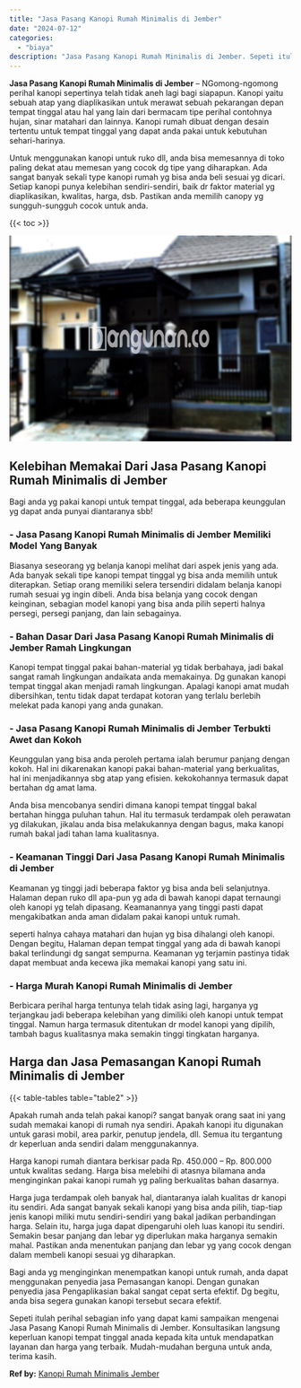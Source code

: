 ```yaml
---
title: "Jasa Pasang Kanopi Rumah Minimalis di Jember"
date: "2024-07-12"
categories: 
  - "biaya"
description: "Jasa Pasang Kanopi Rumah Minimalis di Jember. Sepeti itulah perihal sebagian info yang dapat kami sampaikan mengenai Jasa Pasang Kanopi Rumah Minimalis di Je..."
---
```


**Jasa Pasang Kanopi Rumah Minimalis di Jember** – NGomong-ngomong perihal kanopi sepertinya telah tidak aneh lagi bagi siapapun. Kanopi yaitu sebuah atap yang diaplikasikan untuk merawat sebuah pekarangan depan tempat tinggal atau hal yang lain dari bermacam tipe perihal contohnya hujan, sinar matahari dan lainnya. Kanopi rumah dibuat dengan desain tertentu untuk tempat tinggal yang dapat anda pakai untuk kebutuhan sehari-harinya.

Untuk menggunakan kanopi untuk ruko dll, anda bisa memesannya di toko paling dekat atau memesan yang cocok dg tipe yang diharapkan. Ada sangat banyak sekali type kanopi rumah yg bisa anda beli sesuai yg dicari. Setiap kanopi punya kelebihan sendiri-sendiri, baik dr faktor material yg diaplikasikan, kwalitas, harga, dsb. Pastikan anda memilih canopy yg sungguh-sungguh cocok untuk anda.

{{< toc >}}

![Jasa Pasang Kanopi Rumah Minimalis di Jember](/images/harga-kanopi-minimalis-50.png)

## Kelebihan Memakai Dari Jasa Pasang Kanopi Rumah Minimalis di Jember

Bagi anda yg pakai kanopi untuk tempat tinggal, ada beberapa keunggulan yg dapat anda punyai diantaranya sbb!

### \- Jasa Pasang Kanopi Rumah Minimalis di Jember Memiliki Model Yang Banyak

Biasanya seseorang yg belanja kanopi melihat dari aspek jenis yang ada. Ada banyak sekali tipe kanopi tempat tinggal yg bisa anda memilih untuk diterapkan. Setiap orang memiliki selera tersendiri didalam belanja kanopi rumah sesuai yg ingin dibeli. Anda bisa belanja yang cocok dengan keinginan, sebagian model kanopi yang bisa anda pilih seperti halnya persegi, persegi panjang, dan lain sebagainya.

### \- Bahan Dasar Dari Jasa Pasang Kanopi Rumah Minimalis di Jember Ramah Lingkungan

Kanopi tempat tinggal pakai bahan-material yg tidak berbahaya, jadi bakal sangat ramah lingkungan andaikata anda memakainya. Dg gunakan kanopi tempat tinggal akan menjadi ramah lingkungan. Apalagi kanopi amat mudah dibersihkan, tentu tidak dapat terdapat kotoran yang terlalu berlebih melekat pada kanopi yang anda gunakan.

### \- Jasa Pasang Kanopi Rumah Minimalis di Jember Terbukti Awet dan Kokoh

Keunggulan yang bisa anda peroleh pertama ialah berumur panjang dengan kokoh. Hal ini dikarenakan kanopi pakai bahan-material yang berkualitas, hal ini menjadikannya sbg atap yang efisien. kekokohannya termasuk dapat bertahan dg amat lama.

Anda bisa mencobanya sendiri dimana kanopi tempat tinggal bakal bertahan hingga puluhan tahun. Hal itu termasuk terdampak oleh perawatan yg dilakukan, jikalau anda bisa melakukannya dengan bagus, maka kanopi rumah bakal jadi tahan lama kualitasnya.

### \- Keamanan Tinggi Dari Jasa Pasang Kanopi Rumah Minimalis di Jember

Keamanan yg tinggi jadi beberapa faktor yg bisa anda beli selanjutnya. Halaman depan ruko dll apa-pun yg ada di bawah kanopi dapat ternaungi oleh kanopi yg telah dipasang. Keamanannya yang tinggi pasti dapat mengakibatkan anda aman didalam pakai kanopi untuk rumah.

seperti halnya cahaya matahari dan hujan yg bisa dihalangi oleh kanopi. Dengan begitu, Halaman depan tempat tinggal yang ada di bawah kanopi bakal terlindungi dg sangat sempurna. Keamanan yg terjamin pastinya tidak dapat membuat anda kecewa jika memakai kanopi yang satu ini.

### \- Harga Murah Kanopi Rumah Minimalis di Jember

Berbicara perihal harga tentunya telah tidak asing lagi, harganya yg terjangkau jadi beberapa kelebihan yang dimiliki oleh kanopi untuk tempat tinggal. Namun harga termasuk ditentukan dr model kanopi yang dipilih, tambah bagus kualitasnya maka semakin tinggi tingkatan harganya.

## Harga dan Jasa Pemasangan Kanopi Rumah Minimalis di Jember

{{< table-tables table="table2" >}}

Apakah rumah anda telah pakai kanopi? sangat banyak orang saat ini yang sudah memakai kanopi di rumah nya sendiri. Apakah kanopi itu digunakan untuk garasi mobil, area parkir, penutup jendela, dll. Semua itu tergantung dr keperluan anda sendiri dalam menggunakannya.

Harga kanopi rumah diantara berkisar pada Rp. 450.000 – Rp. 800.000 untuk kwalitas sedang. Harga bisa melebihi di atasnya bilamana anda menginginkan pakai kanopi rumah yg paling berkualitas bahan dasarnya.

Harga juga terdampak oleh banyak hal, diantaranya ialah kualitas dr kanopi itu sendiri. Ada sangat banyak sekali kanopi yang bisa anda pilih, tiap-tiap jenis kanopi miliki mutu sendiri-sendiri yang bakal jadikan perbandingan harga. Selain itu, harga juga dapat dipengaruhi oleh luas kanopi itu sendiri. Semakin besar panjang dan lebar yg diperlukan maka harganya semakin mahal. Pastikan anda menentukan panjang dan lebar yg yang cocok dengan dalam membeli kanopi sesuai yg diharapkan.

Bagi anda yg menginginkan menempatkan kanopi untuk rumah, anda dapat menggunakan penyedia jasa Pemasangan kanopi. Dengan gunakan penyedia jasa Pengaplikasian bakal sangat cepat serta efektif. Dg begitu, anda bisa segera gunakan kanopi tersebut secara efektif.

Sepeti itulah perihal sebagian info yang dapat kami sampaikan mengenai Jasa Pasang Kanopi Rumah Minimalis di Jember. Konsultasikan langsung keperluan kanopi tempat tinggal anada kepada kita untuk mendapatkan layanan dan harga yang terbaik. Mudah-mudahan berguna untuk anda, terima kasih.

**Ref by:**  [Kanopi Rumah Minimalis Jember](https://id.wikipedia.org/wiki/Kanopi)
